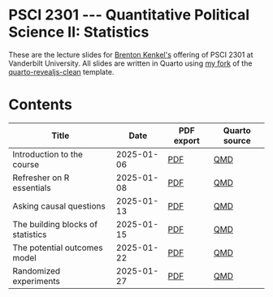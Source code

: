 # PSCI 2301 --- Quantitative Political Science II: Statistics

These are the lecture slides for [Brenton Kenkel's](https://bkenkel.com) offering of PSCI 2301 at Vanderbilt University.
All slides are written in Quarto using [my fork](https://github.com/brentonk/quarto-revealjs-bjk) of the [quarto-revealjs-clean](https://github.com/grantmcdermott/quarto-revealjs-clean) template.

# Contents

| Title                             | Date       | PDF export                                                              | Quarto source                                                           |
|-----------------------------------|------------|-------------------------------------------------------------------------|-------------------------------------------------------------------------|
| Introduction to the course        | 2025-01-06 | [PDF](/01_01_course_intro/01_01_course_intro.pdf)                       | [QMD](/01_01_course_intro/01_01_course_intro.qmd)                       |
| Refresher on R essentials         | 2025-01-08 | [PDF](/01_02_r_refresher/01_02_r_refresher.pdf)                         | [QMD](/01_02_r_refresher/01_02_r_refresher.qmd)                         |
| Asking causal questions           | 2025-01-13 | [PDF](/02_01_asking_causal_questions/02_01_asking_causal_questions.pdf) | [QMD](/02_01_asking_causal_questions/02_01_asking_causal_questions.qmd) |
| The building blocks of statistics | 2025-01-15 | [PDF](/02_02_stats_building_blocks/02_02_stats_building_blocks.pdf)     | [QMD](/02_02_stats_building_blocks/02_02_stats_building_blocks.qmd)     |
| The potential outcomes model      | 2025-01-22 | [PDF](/03_01_potential_outcomes/03_01_potential_outcomes.pdf)           | [QMD](/03_01_potential_outcomes/03_01_potential_outcomes.qmd)           |
| Randomized experiments            | 2025-01-27 | [PDF](/04_01_randomization/04_01_randomization.pdf)                     | [QMD](/04_01_randomization/04_01_randomization.qmd)                     |
